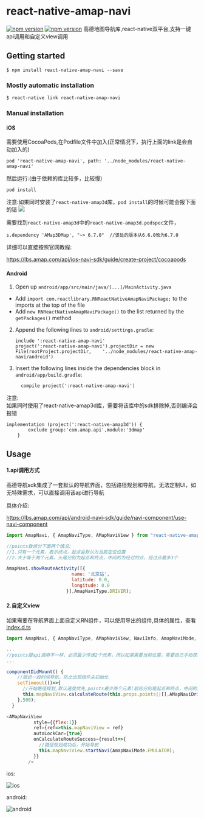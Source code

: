 
# react-native-amap-navi
[![npm version](http://img.shields.io/npm/v/react-native-amap-navi.svg?style=flat-square)](https://npmjs.org/package/react-native-amap-navi "View this project on npm")
[![npm version](http://img.shields.io/npm/dm/react-native-amap-navi.svg?style=flat-square)](https://npmjs.org/package/react-native-amap-navi "View this project on npm")
高德地图导航库,react-native双平台,支持一键api调用和自定义view调用
## Getting started

`$ npm install react-native-amap-navi --save`

### Mostly automatic installation

`$ react-native link react-native-amap-navi`

### Manual installation


#### iOS
需要使用CocoaPods,在Podfile文件中加入(正常情况下，执行上面的link是会自动加入的)

```
pod 'react-native-amap-navi', path: '../node_modules/react-native-amap-navi'
```

然后运行:(由于依赖的库比较多，比较慢)

```
pod install
```

注意:如果同时安装了`react-native-amap3d`库，`pod install`的时候可能会报下面的错
![](https://tva1.sinaimg.cn/large/006tNbRwgy1g9n43ndfgvj30nt04a3yv.jpg)

需要找到`react-native-amap3d`中的`react-native-amap3d.podspec`文件，

```
s.dependency 'AMap3DMap', "~> 6.7.0"  //该处的版本从6.6.0改为6.7.0
```

详细可以直接按照官网教程:

https://lbs.amap.com/api/ios-navi-sdk/guide/create-project/cocoapods

#### Android

1. Open up `android/app/src/main/java/[...]/MainActivity.java`
  - Add `import com.reactlibrary.RNReactNativeAmapNaviPackage;` to the imports at the top of the file
  - Add `new RNReactNativeAmapNaviPackage()` to the list returned by the `getPackages()` method
2. Append the following lines to `android/settings.gradle`:
  	```
  	include ':react-native-amap-navi'
  	project(':react-native-amap-navi').projectDir = new File(rootProject.projectDir, 	'../node_modules/react-native-amap-navi/android')
  	```
3. Insert the following lines inside the dependencies block in `android/app/build.gradle`:
  	```
      compile project(':react-native-amap-navi')
  	```


注意:  
如果同时使用了react-native-amap3d库，需要将该库中的sdk排除掉,否则编译会报错
```
implementation (project(':react-native-amap3d')) {
        exclude group:'com.amap.api',module:'3dmap'
    }
```


## Usage

#### 1.api调用方式
高德导航sdk集成了一套默认的导航界面，包括路径规划和导航，无法定制UI，如无特殊需求，可以直接调用该api进行导航

具体介绍:

https://lbs.amap.com/api/android-navi-sdk/guide/navi-component/use-navi-component

```javascript
import AmapNavi, { AmapNaviType, AMapNaviView } from "react-native-amap-navi";

//points数组分下面两个情况:
//1.只有一个元素，表示终点，起点会默认为当前定位位置
//2.大于等于两个元素，头尾分别为起点和终点，中间的为经过的点，经过点最多3个

AmapNavi.showRouteActivity([{
                        name: '北京站',
                        latitude: 0.0,
                        longitude: 0.0
                      }],AmapNaviType.DRIVER);
```

#### 2.自定义view

如果需要在导航界面上面自定义RN组件，可以使用导出的组件,具体的属性，查看[index.d.ts](https://github.com/yz1311/react-native-amap-navi/blob/master/index.d.ts)


```javascript
import AmapNavi, { AmapNaviType, AMapNaviView, NaviInfo, AmapNaviMode, AMapNaviDrivingStrategy } from "react-native-amap-navi";

...
//points跟api调用不一样，必须最少传递2个元素，所以如果需要当前位置，需要自己手动获取
...

componentDidMount() {
    //延迟一段时间导航，防止出现组件未初始化
    setTimeout(()=>{
      //开始路径规划,默认速度优先,points最少两个元素(前后分别是起点和终点，中间的为途经点),否则不会有任何回调
      this.mapNaviView.calculateRoute(this.props.points||[],AMapNaviDrivingStrategy.AMapNaviDrivingStrategySingleDefault);
    },500);
  }

<AMapNaviView
          style={{flex:1}}
          ref={ref=>this.mapNaviView = ref}
          autoLockCar={true}
          onCalculateRouteSuccess={result=>{
            //路径规划成功后，开始导航
            this.mapNaviView.startNavi(AmapNaviMode.EMULATOR);
          }}
        />
```

ios:

![ios](https://tva1.sinaimg.cn/large/006tNbRwgy1g9n474kyuyj30bi0l2tel.jpg)

android:

![android](https://tva1.sinaimg.cn/large/006tNbRwgy1g9n478bbqvj30u01hc7r4.jpg)